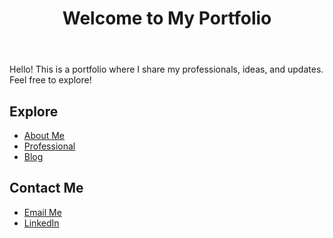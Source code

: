 
<header>
  <h1>Welcome to My Portfolio</h1>
</header>

Hello! This is a portfolio where I share my professionals, ideas, and updates.
Feel free to explore!

## Explore
- [About Me](aboutme.html)
- [Professional](docs/myfile.pdf)
- [Blog](blog.md)

## Contact Me
- [Email Me](rfan@umass.edu)
- [LinkedIn](https://www.linkedin.com/in/ruolan-f-042b72228/)
